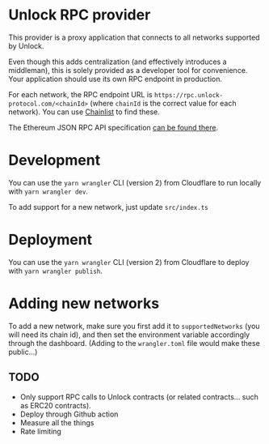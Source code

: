# Unlock RPC provider

This provider is a proxy application that connects to all networks supported by Unlock.

Even though this adds centralization (and effectively introduces a middleman), this is solely provided as a developer tool for convenience. Your application should use its own RPC endpoint in production.

For each network, the RPC endpoint URL is `https://rpc.unlock-protocol.com/<chainId>` (where `chainId` is the correct value for each network). You can use [Chainlist](https://chainlist.org/) to find these.

The Ethereum JSON RPC API specification [can be found there](https://github.com/ethereum/execution-apis).

# Development

You can use the `yarn wrangler` CLI (version 2) from Cloudflare to run locally with `yarn wrangler dev`.

To add support for a new network, just update `src/index.ts`

# Deployment

You can use the `yarn wrangler` CLI (version 2) from Cloudflare to deploy with `yarn wrangler publish`.

# Adding new networks

To add a new network, make sure you first add it to `supportedNetworks` (you will need its chain id), and then set the environment variable accordingly through the dashboard. (Adding to the `wrangler.toml` file would make these public...)

## TODO

- Only support RPC calls to Unlock contracts (or related contracts... such as ERC20 contracts).
- Deploy through Github action
- Measure all the things
- Rate limiting
